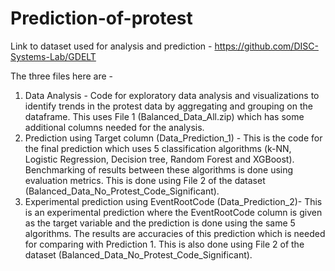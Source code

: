 # Prediction-of-protest

Link to dataset used for analysis and prediction - https://github.com/DISC-Systems-Lab/GDELT

The three files here are - 
1. Data Analysis - Code for exploratory data analysis and visualizations to identify trends in the protest data by aggregating and grouping on the dataframe. This uses File 1 (Balanced_Data_All.zip) which has some additional columns needed for the analysis.
2. Prediction using Target column (Data_Prediction_1) - This is the code for the final prediction which uses 5 classification algorithms (k-NN, Logistic Regression, Decision tree, Random Forest and XGBoost). Benchmarking of results between these algorithms is done using evaluation metrics. This is done using File 2 of the dataset (Balanced_Data_No_Protest_Code_Significant). 
3. Experimental prediction using EventRootCode (Data_Prediction_2)- This is an experimental prediction where the EventRootCode column is given as the target variable and the prediction is done using the same 5 algorithms. The results are accuracies of this prediction which is needed for comparing with Prediction 1. This is also done using File 2 of the dataset (Balanced_Data_No_Protest_Code_Significant).
